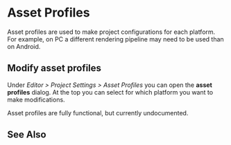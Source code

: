 # Asset Profiles

Asset profiles are used to make project configurations for each platform. For example, on PC a different rendering pipeline may need to be used than on Android.

## Modify asset profiles

Under *Editor > Project Settings > Asset Profiles* you can open the **asset profiles** dialog. At the top you can select for which platform you want to make modifications.

<!-- PAGE IS TODO -->

Asset profiles are fully functional, but currently undocumented.

## See Also


